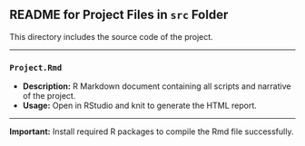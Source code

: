 ## README for Project Files in `src` Folder

This directory includes the source code of the project.

---

### `Project.Rmd`
- **Description:** R Markdown document containing all scripts and narrative of the project.
- **Usage:** Open in RStudio and knit to generate the HTML report.

---

**Important:** Install required R packages to compile the Rmd file successfully.
